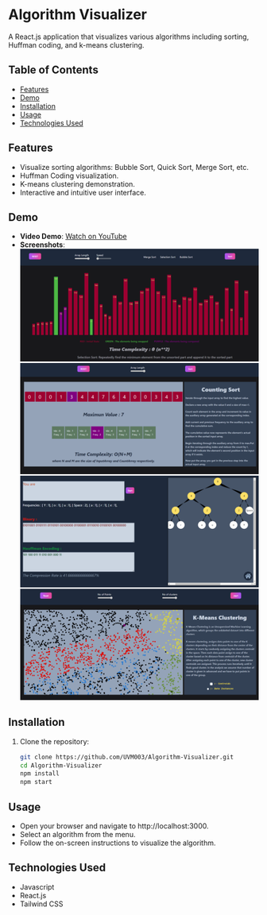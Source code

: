 # Algorithm Visualizer

A React.js application that visualizes various algorithms including sorting, Huffman coding, and k-means clustering.

## Table of Contents
- [Features](#features)
- [Demo](#demo)
- [Installation](#installation)
- [Usage](#usage)
- [Technologies Used](#technologies-used)


## Features
- Visualize sorting algorithms: Bubble Sort, Quick Sort, Merge Sort, etc.
- Huffman Coding visualization.
- K-means clustering demonstration.
- Interactive and intuitive user interface.

## Demo
- **Video Demo**: [Watch on YouTube](https://youtu.be/example)
- **Screenshots**:
  ![Sorting Algorithm](screenshots/bubbleSort.png)
  ![Counting Sort](screenshots/countingSort.png)
  ![Huffman Coding](screenshots/huffman.png)
  ![K-means Clustering](screenshots/kmeans.png)

## Installation
1. Clone the repository:
   ```bash
   git clone https://github.com/UVM003/Algorithm-Visualizer.git
   cd Algorithm-Visualizer
   npm install
   npm start
   
## Usage
- Open your browser and navigate to http://localhost:3000.
- Select an algorithm from the menu.
- Follow the on-screen instructions to visualize the algorithm.

## Technologies Used
- Javascript
- React.js
- Tailwind CSS

